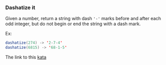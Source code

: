 ### Dashatize it

Given a number, return a string with dash `'-'` marks before and after each odd integer, but do not begin or end the string with a dash mark.

Ex:
```java
dashatize(274) -> '2-7-4'
dashatize(6815) -> '68-1-5'  
```

The link to this [kata](https://www.codewars.com/kata/dashatize-it/java)
